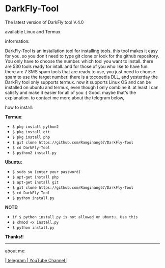 # DarkFly-Tool
The latest version of DarkFly tool V.4.0

available Linux and Termux

information:

DarkFly-Tool is an installation tool for installing tools. this tool makes it easy for you. so you don't need to type git clone or look for the github repository. You only have to choose the number. which tool you want to install. there are 530 tools ready for intall. and for those of you who like to have fun. there are 7 SMS spam tools that are ready to use, you just need to choose spam to use the target number. there is a tocopedia DLL, and yesterday the DarkFly tool only supports termux. now it supports Linux OS and can be installed on ubuntu and termux, even though I only combine it. at least I can satisfy and make it easier for all of you :)
Good. maybe that's the explanation. to contact me more about the telegram below,

how to install:

**Termux:**

* `$ pkg install python2`
* `$ pkg install git`
* `$ pkg install php`
* `$ git clone https://github.com/Ranginang67/DarkFly-Tool`
* `$ cd DarkFly-Tool`
* `$ python2 install.py`

**Ubuntu:**

* `$ sudo su (enter your password)`
* `$ apt-get install php`
* `$ apt-get install git`
* `$ git clone https://github.com/Ranginang67/DarkFly-Tool`
* `$ cd DarkFly-Tool`
* `$ python install.py`

**NOTE:**

* `if $ python install.py is not allowed on ubuntu. Use this`
* `$ chmod +x install.py`
* `$ python install.py`
 
 **Thanks!!**
 
 <hr color=#000>
 about me:
 
|[ telegram ](https://t.me/M_ambari)
|[ YouTube Channel ](https://www.youtube.com/channel/UCNMD5U02GFeWLqmrl_XSPGQ)
|
